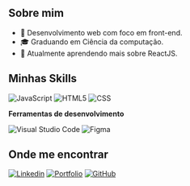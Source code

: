 ## Sobre mim

- 🤔 Desenvolvimento web com foco em front-end.
- 🎓 Graduando em Ciência da computação.
- 🌱 Atualmente aprendendo mais sobre ReactJS.

## Minhas Skills

![JavaScript](https://img.shields.io/badge/-JavaScript-333333?style=flat&logo=javascript)
![HTML5](https://img.shields.io/badge/-HTML5-333333?style=flat&logo=HTML5)
![CSS](https://img.shields.io/badge/-CSS-333333?style=flat&logo=CSS3&logoColor=1572B6)

**Ferramentas de desenvolvimento**

![Visual Studio Code](https://img.shields.io/badge/-Visual%20Studio%20Code-333333?style=flat&logo=visual-studio-code&logoColor=007ACC)
![Figma](https://img.shields.io/badge/-Figma-333333?style=flat&logo=figma&logoColor=007ACC)


## Onde me encontrar

[![Linkedin](https://img.shields.io/badge/-username-blue?style=flat-square&logo=Linkedin&logoColor=white&link=https://www.linkedin.com/in/alecksandrew/)](https://www.linkedin.com/in/alecksandrew/)
[![Portfolio](https://img.shields.io/badge/Portfolio-FF5722?style=for-the-badge&logo=todoist&logoColor=white)](https://alecksandrew.github.io/Portfolio/)
[![GitHub](https://img.shields.io/github/followers/iuricode?label=follow&style=social)](https://github.com/Alecksandrew)
